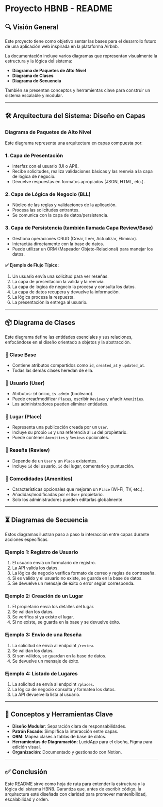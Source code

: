 # Proyecto HBNB - README

## 🔍 Visión General

Este proyecto tiene como objetivo sentar las bases para el desarrollo futuro de una aplicación web inspirada en la plataforma Airbnb.

La documentación incluye varios diagramas que representan visualmente la estructura y la lógica del sistema:

* **Diagrama de Paquetes de Alto Nivel**
* **Diagrama de Clases**
* **Diagrama de Secuencia**

También se presentan conceptos y herramientas clave para construir un sistema escalable y modular.

---

## 🛠 Arquitectura del Sistema: Diseño en Capas

### Diagrama de Paquetes de Alto Nivel

Este diagrama representa una arquitectura en capas compuesta por:

### 1. Capa de Presentación

* Interfaz con el usuario (UI o API).
* Recibe solicitudes, realiza validaciones básicas y las reenvía a la capa de lógica de negocio.
* Devuelve respuestas en formatos apropiados (JSON, HTML, etc.).

### 2. Capa de Lógica de Negocio (BLL)

* Núcleo de las reglas y validaciones de la aplicación.
* Procesa las solicitudes entrantes.
* Se comunica con la capa de datos/persistencia.

### 3. Capa de Persistencia (también llamada Capa Review/Base)

* Gestiona operaciones CRUD (Crear, Leer, Actualizar, Eliminar).
* Interactúa directamente con la base de datos.
* Puede utilizar un ORM (Mapeador Objeto-Relacional) para manejar los datos.

#### ✅ Ejemplo de Flujo Típico:

1. Un usuario envía una solicitud para ver reseñas.
2. La capa de presentación la valida y la reenvía.
3. La capa de lógica de negocio la procesa y consulta los datos.
4. La capa de datos recupera y devuelve la información.
5. La lógica procesa la respuesta.
6. La presentación la entrega al usuario.

---

## 📦 Diagrama de Clases

Este diagrama define las entidades esenciales y sus relaciones, enfocándose en el diseño orientado a objetos y la abstracción.

### 🔷 Clase Base

* Contiene atributos compartidos como `id`, `created_at` y `updated_at`.
* Todas las demás clases heredan de ella.

### 🔷 Usuario (User)

* Atributos: `id` único, `is_admin` (booleano).
* Puede crear/modificar `Places`, escribir `Reviews` y añadir `Amenities`.
* Los administradores pueden eliminar entidades.

### 🔷 Lugar (Place)

* Representa una publicación creada por un `User`.
* Incluye su propio `id` y una referencia al `id` del propietario.
* Puede contener `Amenities` y `Reviews` opcionales.

### 🔷 Reseña (Review)

* Depende de un `User` y un `Place` existentes.
* Incluye `id` del usuario, `id` del lugar, comentario y puntuación.

### 🔷 Comodidades (Amenities)

* Características opcionales que mejoran un `Place` (Wi-Fi, TV, etc.).
* Añadidas/modificadas por el `User` propietario.
* Solo los administradores pueden editarlas globalmente.

---

## ⏳ Diagramas de Secuencia

Estos diagramas ilustran paso a paso la interacción entre capas durante acciones específicas.

### Ejemplo 1: Registro de Usuario

1. El usuario envía un formulario de registro.
2. La API valida los datos.
3. La lógica de negocio verifica formato de correo y reglas de contraseña.
4. Si es válido y el usuario no existe, se guarda en la base de datos.
5. Se devuelve un mensaje de éxito o error según corresponda.

### Ejemplo 2: Creación de un Lugar

1. El propietario envía los detalles del lugar.
2. Se validan los datos.
3. Se verifica si ya existe el lugar.
4. Si no existe, se guarda en la base y se devuelve éxito.

### Ejemplo 3: Envío de una Reseña

1. La solicitud se envía al endpoint `/review`.
2. Se validan los datos.
3. Si son válidos, se guardan en la base de datos.
4. Se devuelve un mensaje de éxito.

### Ejemplo 4: Listado de Lugares

1. La solicitud se envía al endpoint `/places`.
2. La lógica de negocio consulta y formatea los datos.
3. La API devuelve la lista al usuario.

---

## 🧠 Conceptos y Herramientas Clave

* **Diseño Modular**: Separación clara de responsabilidades.
* **Patrón Facade**: Simplifica la interacción entre capas.
* **ORM**: Mapea clases a tablas de base de datos.
* **Herramientas de Diagramación**: LucidApp para el diseño, Figma para edición visual.
* **Organización**: Documentado y gestionado con Notion.

---

## ✅ Conclusión

Este README sirve como hoja de ruta para entender la estructura y la lógica del sistema HBNB. Garantiza que, antes de escribir código, la arquitectura esté diseñada con claridad para promover mantenibilidad, escalabilidad y orden.
